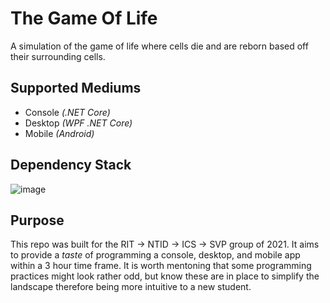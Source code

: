 # The Game Of Life
A simulation of the game of life where cells die and are reborn based off their surrounding cells.

## Supported Mediums
- Console *(.NET Core)*
- Desktop *(WPF .NET Core)*
- Mobile *(Android)*

## Dependency Stack
![image](https://user-images.githubusercontent.com/46757278/130158770-c2c6fbd9-b6a7-4a36-be5f-0526a392e55c.png)

## Purpose
This repo was built for the RIT -> NTID -> ICS -> SVP group of 2021. It aims to provide a *taste* of programming a console, desktop, and mobile app within a 3 hour time frame. It is worth mentoning that some programming practices might look rather odd, but know these are in place to simplify the landscape therefore being more intuitive to a new student. 
